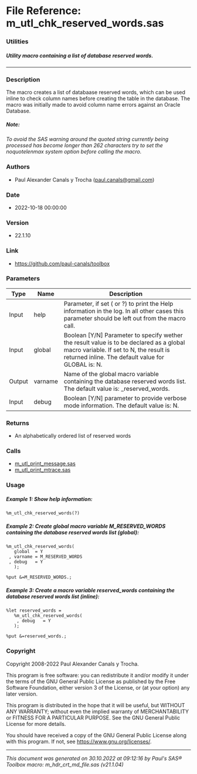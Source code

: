 # File Reference: m_utl_chk_reserved_words.sas

### Utilities

##### Utility macro containing a list of database reserved words.

***

### Description
The macro creates a list of databaase reserved words, which can be used inline to check column names before creating the table in the database. The macro was initially made to avoid column name errors against an Oracle Database.

##### *Note:*
*To avoid the SAS warning around the quoted string currently being processed has become longer than 262 characters try to set the noquotelenmax system option before calling the macro.*

### Authors
* Paul Alexander Canals y Trocha (paul.canals@gmail.com)

### Date
* 2022-10-18 00:00:00

### Version
* 22.1.10

### Link
* https://github.com/paul-canals/toolbox

### Parameters
| Type | Name | Description |
| ---- | ---- | ----------- |
| Input | help | Parameter, if set ( or ?) to print the Help information in the log. In all other cases this parameter should be left out from the macro call. |
| Input | global | Boolean [Y/N] Parameter to specify wether the result value is to be declared as a global macro variable. If set to N, the result is returned inline. The default value for GLOBAL is: N. |
| Output | varname | Name of the global macro variable containing the database reserved words list. The default value is: _reserved_words. |
| Input | debug | Boolean [Y/N] parameter to provide verbose mode information. The default value is: N. |

### Returns
* An alphabetically ordered list of reserved words

### Calls
* [m_utl_print_message.sas](m_utl_print_message.md)
* [m_utl_print_mtrace.sas](m_utl_print_mtrace.md)

### Usage

##### Example 1: Show help information:
```sas
%m_utl_chk_reserved_words(?)
```

##### Example 2: Create global macro variable M_RESERVED_WORDS containing the database reserved words list (global):

```sas
%m_utl_chk_reserved_words(
   global  = Y
 , varname = M_RESERVED_WORDS
 , debug   = Y
   );

%put &=M_RESERVED_WORDS.;

```

##### Example 3: Create a macro variable reserved_words containing the database reserved words list (inline):

```sas
%let reserved_words =
   %m_utl_chk_reserved_words(
    , debug   = Y
   );

%put &=reserved_words.;

```

### Copyright
Copyright 2008-2022 Paul Alexander Canals y Trocha. 
 
This program is free software: you can redistribute it and/or modify 
it under the terms of the GNU General Public License as published by 
the Free Software Foundation, either version 3 of the License, or 
(at your option) any later version. 
 
This program is distributed in the hope that it will be useful, 
but WITHOUT ANY WARRANTY; without even the implied warranty of 
MERCHANTABILITY or FITNESS FOR A PARTICULAR PURPOSE. See the 
GNU General Public License for more details. 
 
You should have received a copy of the GNU General Public License 
along with this program. If not, see <https://www.gnu.org/licenses/>. 


***
*This document was generated on 30.10.2022 at 09:12:16  by Paul's SAS&reg; Toolbox macro: m_hdr_crt_md_file.sas (v21.1.04)*
